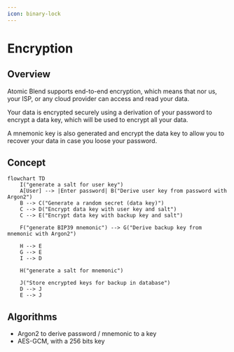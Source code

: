 ```yaml
---
icon: binary-lock
---
```


# Encryption

## Overview

Atomic Blend supports end-to-end encryption, which means that nor us, your ISP, or any cloud provider can access and read your data.&#x20;

Your data is encrypted securely using a derivation of your password to encrypt a data key, which will be used to encrypt all your data.

A mnemonic key is also generated and encrypt the data key to allow you to recover your data in case you loose your password.



## Concept

```mermaid fullWidth="true"
flowchart TD
    I("generate a salt for user key")
    A[User] --> |Enter password| B("Derive user key from password with Argon2")
    B --> C("Generate a random secret (data key)")
    C --> D("Encrypt data key with user key and salt")
    C --> E("Encrypt data key with backup key and salt")

    F("generate BIP39 mnemonic") --> G("Derive backup key from mnemonic with Argon2")

    H --> E
    G --> E
    I --> D

    H("generate a salt for mnemonic")

    J("Store encrypted keys for backup in database")
    D --> J
    E --> J

```

## Algorithms

* Argon2 to derive password / mnemonic to a key
* AES-GCM, with a 256 bits key&#x20;
